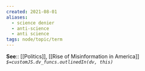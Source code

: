 ```yaml
---
created: 2021-08-01
aliases:
  - science denier
  - anti-science
  - anti science
tags: node/topic/term
---
```



**See**:: [[Politics]], [[Rise of Misinformation in America]]
*`$=customJS.dv_funcs.outlinedIn(dv, this)`*
